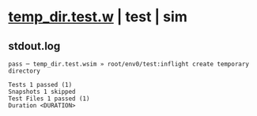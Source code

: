 # [temp_dir.test.w](../../../../../../tests/sdk_tests/fs/temp_dir.test.w) | test | sim

## stdout.log
```log
pass ─ temp_dir.test.wsim » root/env0/test:inflight create temporary directory

Tests 1 passed (1)
Snapshots 1 skipped
Test Files 1 passed (1)
Duration <DURATION>
```

